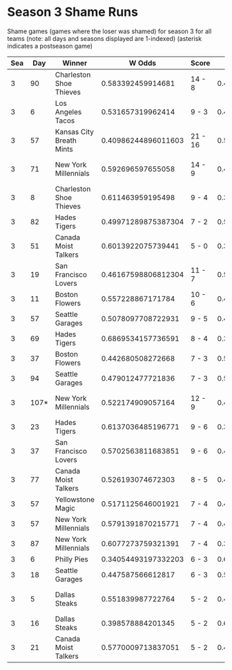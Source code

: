 # Season 3 Shame Runs



Shame games (games where the loser was shamed) for season 3 for all teams (note: all days and seasons displayed are 1-indexed) (asterisk indicates a postseason game)


| Sea | Day | Winner | W Odds | Score | L Odds | Loser | 
| ------ |------ |------ |------ |------ |------ |------ |
| 3 | 90 | Charleston Shoe Thieves | 0.583392459914681 | 14 - 8 | 0.41660754008531803 | Yellowstone Magic | 
| 3 | 6 | Los Angeles Tacos | 0.531657319962414 | 9 - 3 | 0.46834268003758506 | Chicago Firefighters | 
| 3 | 57 | Kansas City Breath Mints | 0.40986244896011603 | 21 - 16 | 0.5901375510398831 | Charleston Shoe Thieves | 
| 3 | 71 | New York Millennials | 0.592696597655058 | 14 - 9 | 0.40730340234494106 | San Francisco Lovers | 
| 3 | 8 | Charleston Shoe Thieves | 0.611463959195498 | 9 - 4 | 0.38853604080450105 | Dallas Steaks | 
| 3 | 82 | Hades Tigers | 0.49971289875387304 | 7 - 2 | 0.5002871012461261 | Hellmouth Sunbeams | 
| 3 | 51 | Canada Moist Talkers | 0.6013922075739441 | 5 - 0 | 0.39860779242605504 | Breckenridge Jazz Hands | 
| 3 | 19 | San Francisco Lovers | 0.46167598806812304 | 11 - 7 | 0.5383240119318761 | New York Millennials | 
| 3 | 11 | Boston Flowers | 0.557228867171784 | 10 - 6 | 0.442771132828215 | Kansas City Breath Mints | 
| 3 | 57 | Seattle Garages | 0.5078097708722931 | 9 - 5 | 0.49219022912770605 | Breckenridge Jazz Hands | 
| 3 | 69 | Hades Tigers | 0.6869534157736591 | 8 - 4 | 0.31304658422634 | Canada Moist Talkers | 
| 3 | 37 | Boston Flowers | 0.442680508272668 | 7 - 3 | 0.5573194917273311 | Yellowstone Magic | 
| 3 | 94 | Seattle Garages | 0.479012477721836 | 7 - 3 | 0.520987522278163 | Houston Spies | 
| 3 | 107* | New York Millennials | 0.522174909057164 | 12 - 9 | 0.47782509094283504 | San Francisco Lovers | 
| 3 | 23 | Hades Tigers | 0.6137036485196771 | 9 - 6 | 0.38629635148032204 | Seattle Garages | 
| 3 | 37 | San Francisco Lovers | 0.5702563811683851 | 9 - 6 | 0.42974361883161405 | Los Angeles Tacos | 
| 3 | 77 | Canada Moist Talkers | 0.526193074672303 | 8 - 5 | 0.473806925327696 | Breckenridge Jazz Hands | 
| 3 | 57 | Yellowstone Magic | 0.5171125646001921 | 7 - 4 | 0.48288743539980705 | Boston Flowers | 
| 3 | 57 | New York Millennials | 0.5791391870215771 | 7 - 4 | 0.42086081297842204 | Hawaii Fridays | 
| 3 | 87 | New York Millennials | 0.6077273759321391 | 7 - 4 | 0.392272624067861 | Boston Flowers | 
| 3 | 6 | Philly Pies | 0.34054493197332203 | 6 - 3 | 0.6594550680266771 | Hades Tigers | 
| 3 | 18 | Seattle Garages | 0.447587566612817 | 6 - 3 | 0.552412433387182 | Breckenridge Jazz Hands | 
| 3 | 5 | Dallas Steaks | 0.551839987722764 | 5 - 2 | 0.448160012277235 | San Francisco Lovers | 
| 3 | 16 | Dallas Steaks | 0.398578884201345 | 5 - 2 | 0.6014211157986541 | Hades Tigers | 
| 3 | 21 | Canada Moist Talkers | 0.5770009713837051 | 5 - 2 | 0.422999028616294 | Philly Pies | 


